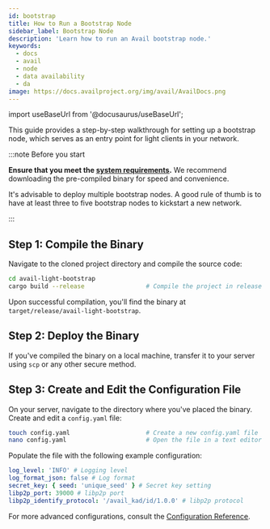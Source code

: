 ```yaml
---
id: bootstrap
title: How to Run a Bootstrap Node
sidebar_label: Bootstrap Node
description: 'Learn how to run an Avail bootstrap node.'
keywords:
  - docs
  - avail
  - node
  - data availability
  - da
image: https://docs.availproject.org/img/avail/AvailDocs.png
---
```


import useBaseUrl from '@docusaurus/useBaseUrl';

This guide provides a step-by-step walkthrough for setting up a bootstrap node, which serves as an entry point for light clients in your network.

:::note Before you start

**Ensure that you meet the [<ins>system requirements</ins>](/docs/operate/requirements.md).**
We recommend downloading the pre-compiled binary for speed and convenience.

It's advisable to deploy multiple bootstrap nodes. A good rule of thumb is to have at least three to five bootstrap nodes to kickstart a new network.

:::

## Step 1: Compile the Binary

Navigate to the cloned project directory and compile the source code:

```bash
cd avail-light-bootstrap
cargo build --release                 # Compile the project in release mode
```

Upon successful compilation, you'll find the binary at `target/release/avail-light-bootstrap`.

## Step 2: Deploy the Binary

If you've compiled the binary on a local machine, transfer it to your server using `scp` or any other secure method.

## Step 3: Create and Edit the Configuration File

On your server, navigate to the directory where you've placed the binary. Create and edit a `config.yaml` file:

```bash
touch config.yaml                     # Create a new config.yaml file
nano config.yaml                      # Open the file in a text editor
```

Populate the file with the following example configuration:

```yaml
log_level: 'INFO' # Logging level
log_format_json: false # Log format
secret_key: { seed: 'unique_seed' } # Secret key setting
libp2p_port: 39000 # libp2p port
libp2p_identify_protocol: '/avail_kad/id/1.0.0' # libp2p protocol
```

For more advanced configurations, consult the [<ins>Configuration Reference</ins>](https://github.com/availproject/avail-light-bootstrap#config-reference).
